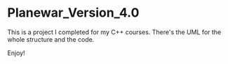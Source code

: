 Planewar_Version_4.0
====================

This is a project I completed for my C++ courses. There's the UML for the whole structure and the code.

Enjoy!
